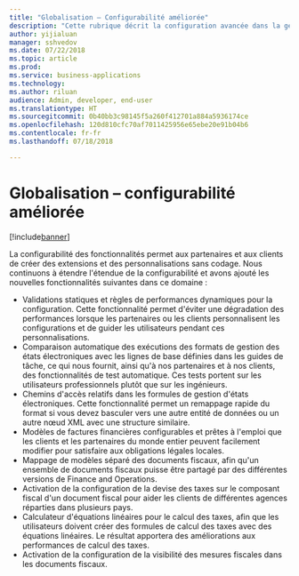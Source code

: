 ```yaml
---
title: "Globalisation – Configurabilité améliorée"
description: "Cette rubrique décrit la configuration avancée dans la gestion des états électroniques, le moteur de taxes de globalisation."
author: yijialuan
manager: sshvedov
ms.date: 07/22/2018
ms.topic: article
ms.prod: 
ms.service: business-applications
ms.technology: 
ms.author: riluan
audience: Admin, developer, end-user
ms.translationtype: HT
ms.sourcegitcommit: 0b40bb3c98145f5a260f412701a884a5936174ce
ms.openlocfilehash: 120d810cfc70af7011425956e65ebe20e91b04b6
ms.contentlocale: fr-fr
ms.lasthandoff: 07/18/2018

---
```


# <a name="globalization--enhanced-configurability"></a>Globalisation – configurabilité améliorée

[!include[banner](../../includes/banner.md)]

La configurabilité des fonctionnalités permet aux partenaires et aux clients de créer des extensions et des personnalisations sans codage. Nous continuons à étendre l'étendue de la configurabilité et avons ajouté les nouvelles fonctionnalités suivantes dans ce domaine :

- Validations statiques et règles de performances dynamiques pour la configuration. Cette fonctionnalité permet d'éviter une dégradation des performances lorsque les partenaires ou les clients personnalisent les configurations et de guider les utilisateurs pendant ces personnalisations.
- Comparaison automatique des exécutions des formats de gestion des états électroniques avec les lignes de base définies dans les guides de tâche, ce qui nous fournit, ainsi qu'à nos partenaires et à nos clients, des fonctionnalités de test automatique. Ces tests portent sur les utilisateurs professionnels plutôt que sur les ingénieurs.
- Chemins d'accès relatifs dans les formules de gestion d'états électroniques. Cette fonctionnalité permet un remappage rapide du format si vous devez basculer vers une autre entité de données ou un autre nœud XML avec une structure similaire.
- Modèles de factures financières configurables et prêtes à l'emploi que les clients et les partenaires du monde entier peuvent facilement modifier pour satisfaire aux obligations légales locales.
- Mappage de modèles séparé des documents fiscaux, afin qu'un ensemble de documents fiscaux puisse être partagé par des différentes versions de Finance and Operations.
- Activation de la configuration de la devise des taxes sur le composant fiscal d'un document fiscal pour aider les clients de différentes agences réparties dans plusieurs pays.
- Calculateur d'équations linéaires pour le calcul des taxes, afin que les utilisateurs doivent créer des formules de calcul des taxes avec des équations linéaires. Le résultat apportera des améliorations aux performances de calcul des taxes.
- Activation de la configuration de la visibilité des mesures fiscales dans les documents fiscaux.

